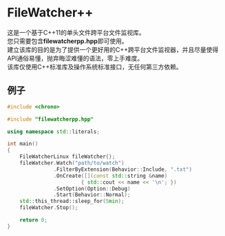 # FileWatcher++

这是一个基于C++11的单头文件跨平台文件监视库。  
您只需要包含**filewatcherpp.hpp**即可使用。  
建立该库的目的是为了提供一个更好用的C++跨平台文件监视器，并且尽量使得API通俗易懂，抛弃晦涩难懂的语法，零上手难度。  
该库仅使用C++标准库及操作系统标准接口，无任何第三方依赖。

## 例子
```c++
#include <chrono>

#include "filewatcherpp.hpp"

using namespace std::literals;

int main()
{
    FileWatcherLinux fileWatcher{};
    fileWatcher.Watch("path/to/watch")
               .FilterByExtension(Behavior::Include, ".txt")
               .OnCreate([](const std::string &name)
                        { std::cout << name << '\n'; })
               .SetOption(Option::Debug)
               .Start(Behavior::Normal);
    std::this_thread::sleep_for(5min);
    fileWatcher.Stop();

    return 0;
}
```